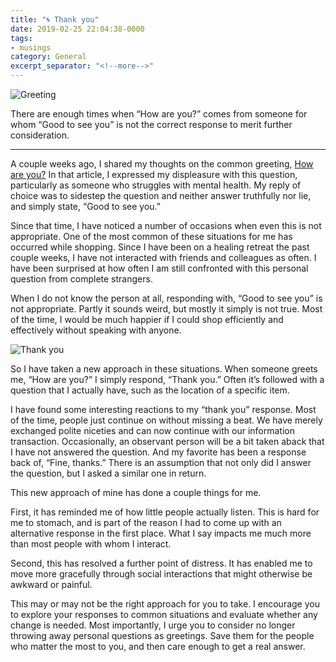 ```yaml
---
title: "🌀 Thank you"
date: 2019-02-25 22:04:38-0000
tags:
- musings
category: General
excerpt_separator: "<!--more-->"
---
```


<img src="https://www.bennorris.blog/uploads/2019/9ff22ec3f8.png" alt="Greeting" />

There are enough times when “How are you?” comes from someone for whom “Good to see you” is not the correct response to merit further consideration.

<!--more-->
***

A couple weeks ago, I shared my thoughts on the common greeting, [How are you?](https://www.bennorris.org/2019/01/30/how-are-you.html) In that article, I expressed my displeasure with this question, particularly as someone who struggles with mental health. My reply of choice was to sidestep the question and neither answer truthfully nor lie, and simply state, “Good to see you.”

Since that time, I have noticed a number of occasions when even this is not appropriate. One of the most common of these situations for me has occurred while shopping. Since I have been on a healing retreat the past couple weeks, I have not interacted with friends and colleagues as often. I have been surprised at how often I am still confronted with this personal question from complete strangers.

When I do not know the person at all, responding with, “Good to see you” is not appropriate. Partly it sounds weird, but mostly it simply is not true. Most of the time, I would be much happier if I could shop efficiently and effectively without speaking with anyone.

<img src="https://www.bennorris.blog/uploads/2019/2bea043330.png" alt="Thank you" />

So I have taken a new approach in these situations. When someone greets me, “How are you?” I simply respond, “Thank you.” Often it’s followed with a question that I actually have, such as the location of a specific item.

I have found some interesting reactions to my “thank you” response. Most of the time, people just continue on without missing a beat. We have merely exchanged polite niceties and can now continue with our information transaction. Occasionally, an observant person will be a bit taken aback that I have not answered the question. And my favorite has been a response back of, “Fine, thanks.” There is an assumption that not only did I answer the question, but I asked a similar one in return.

This new approach of mine has done a couple things for me.

First, it has reminded me of how little people actually listen. This is hard for me to stomach, and is part of the reason I had to come up with an alternative response in the first place. What I say impacts me much more than most people with whom I interact.

Second, this has resolved a further point of distress. It has enabled me to move more gracefully through social interactions that might otherwise be awkward or painful.

This may or may not be the right approach for you to take. I encourage you to explore your responses to common situations and evaluate whether any change is needed. Most importantly, I urge you to consider no longer throwing away personal questions as greetings. Save them for the people who matter the most to you, and then care enough to get a real answer.